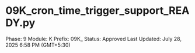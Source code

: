 # 09K_cron_time_trigger_support_READY.py

Phase: 9
Module: K
Prefix: 09K_
Status: Approved
Last Updated: July 28, 2025 6:58 PM (GMT+5:30)